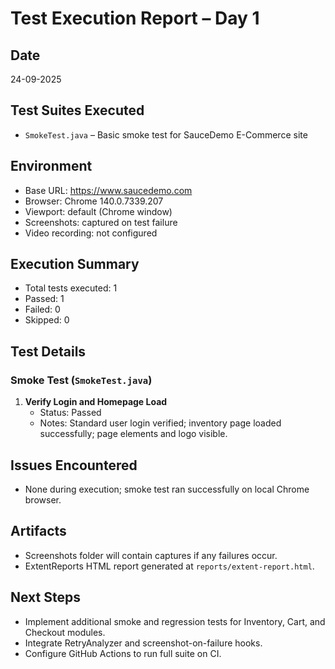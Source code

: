 # Test Execution Report – Day 1

## Date
24-09-2025

## Test Suites Executed
- `SmokeTest.java` – Basic smoke test for SauceDemo E-Commerce site

## Environment
- Base URL: https://www.saucedemo.com
- Browser: Chrome 140.0.7339.207
- Viewport: default (Chrome window)
- Screenshots: captured on test failure
- Video recording: not configured

## Execution Summary
- Total tests executed: 1
- Passed: 1
- Failed: 0
- Skipped: 0

## Test Details

### Smoke Test (`SmokeTest.java`)
1. **Verify Login and Homepage Load**
    - Status: Passed
    - Notes: Standard user login verified; inventory page loaded successfully; page elements and logo visible.

## Issues Encountered
- None during execution; smoke test ran successfully on local Chrome browser.

## Artifacts
- Screenshots folder will contain captures if any failures occur.
- ExtentReports HTML report generated at `reports/extent-report.html`.

## Next Steps
- Implement additional smoke and regression tests for Inventory, Cart, and Checkout modules.
- Integrate RetryAnalyzer and screenshot-on-failure hooks.
- Configure GitHub Actions to run full suite on CI.
